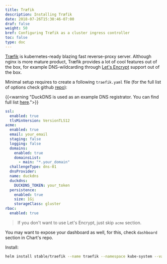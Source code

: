 ```yaml
---
title: Træfik
description: Installing Træfik
date: 2018-07-26T15:30:46-07:00
draf: false
weight: 50
bref: Configuring Træfik as a cluster ingress controller 
toc: false
type: doc
---
```

[Træfik](https://traefik.io) is kubernetes-ready blazing fast reverse-proxy server. Although nginx is more mature product, Træfik provides a lot of cool features out of the box, for example DNS-wildcarding through [Let's Encrypt](https://letsencrypt.org) support out of the box.

Minimal setup requires to create a following `traefik.yaml` file (for the full list of options check github [repo](https://github.com/helm/charts/tree/master/stable/traefik)):
 
{{<warning "DuckDNS is used as an example DNS registrator. You can find full list [here](https://docs.traefik.io/configuration/acme/).">}}
 
```yaml
ssl:
  enabled: true
  tlsMinVersion: VersionTLS12
acme: 
  enabled: true
  email: your_email
  staging: false
  logging: false
  domains: 
    enabled: true
    domainsList:
      - main: "*.your_domain"
  challengeType: dns-01
  dnsProvider:
  name: duckdns
  duckdns: 
    DUCKDNS_TOKEN: your_token
  persistence:
    enabled: true
    size: 1Gi
    storageClass: gluster
rbac:
  enabled: true
```

> If you don't want to use Let's Encrypt, just skip `acme` section.

You may want to expose your dashboard as well, for this, check `dashboard` section in Chart's repo.

Install: 
```bash
helm install stable/traefik --name traefik --namespace kube-system --values=traefik.yaml
```